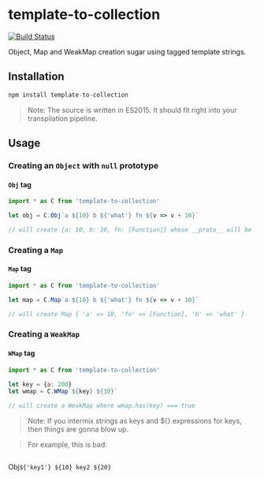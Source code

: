# template-to-collection
[![Build Status](https://travis-ci.org/zeusdeux/template-to-collection.svg?branch=master)](https://travis-ci.org/zeusdeux/template-to-collection)

Object, Map and WeakMap creation sugar using tagged template strings.

## Installation

```javascript
npm install template-to-collection
```

> Note: The source is written in ES2015. It should fit right into your transpilation pipeline.

## Usage

### Creating an `Object` with `null` prototype

#### `Obj` tag

```javascript
import * as C from 'template-to-collection'

let obj = C.Obj`a ${10} b ${'what'} fn ${v => v + 10}`

// will create {a: 10, b: 10, fn: [Function]} whose __proto__ will be `null`
```

### Creating a `Map`

#### `Map` tag

```javascript
import * as C from 'template-to-collection'

let map = C.Map`a ${10} b ${'what'} fn ${v => v + 10}`

// will create Map { 'a' => 10, 'fn' => [Function], 'b' => 'what' }
```

### Creating a `WeakMap`

#### `WMap` tag

```javascript
import * as C from 'template-to-collection'

let key = {a: 200}
let wmap = C.WMap`${key} ${10}`

// will create a WeakMap where wmap.has(key) === true
```

> Note: If you intermix strings as keys and ${} expressions for keys, then things are gonna blow up.

> For example, this is bad: 

> ```javascript
  Obj`${'key1'} ${10} key2 ${20}`
  ```
